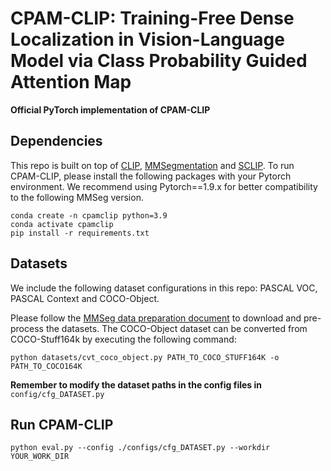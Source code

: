 # CPAM-CLIP: Training-Free Dense Localization in Vision-Language Model via Class Probability Guided Attention Map

**Official PyTorch implementation of CPAM-CLIP**


## Dependencies

This repo is built on top of [CLIP](https://github.com/openai/CLIP), [MMSegmentation](https://github.com/open-mmlab/mmsegmentation) and [SCLIP](https://github.com/wangf3014/SCLIP/blob/main/README.md). To run CPAM-CLIP, please install the following packages with your Pytorch environment. We recommend using Pytorch==1.9.x for better compatibility to the following MMSeg version.

```
conda create -n cpamclip python=3.9
conda activate cpamclip
pip install -r requirements.txt 
```

## Datasets
We include the following dataset configurations in this repo: PASCAL VOC, PASCAL Context and COCO-Object.

Please follow the [MMSeg data preparation document](https://github.com/open-mmlab/mmsegmentation/blob/main/docs/en/user_guides/2_dataset_prepare.md) to download and pre-process the datasets. The COCO-Object dataset can be converted from COCO-Stuff164k by executing the following command:

```
python datasets/cvt_coco_object.py PATH_TO_COCO_STUFF164K -o PATH_TO_COCO164K
```

**Remember to modify the dataset paths in the config files in** `config/cfg_DATASET.py`



## Run CPAM-CLIP

```
python eval.py --config ./configs/cfg_DATASET.py --workdir YOUR_WORK_DIR
```